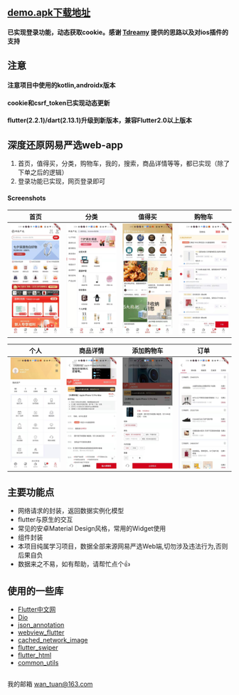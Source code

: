 ## [demo.apk下载地址](https://www.pgyer.com/QjBP)



#### 已实现登录功能，动态获取cookie。感谢 [Tdreamy](https://github.com/Tdreamy) 提供的思路以及对ios插件的支持



## 注意
#### 注意项目中使用的kotlin,androidx版本
#### cookie和csrf_token已实现动态更新
#### flutter(2.2.1)/dart(2.13.1)升级到新版本，兼容Flutter2.0以上版本



## 深度还原网易严选web-app
1. 首页，值得买，分类，购物车，我的，搜索，商品详情等等，都已实现（除了下单之后的逻辑）
2. 登录功能已实现，网页登录即可
#### Screenshots

|         首页         |        分类         |         值得买         |         购物车         |
| :------------------: | :-------------------: | :----------------------: | :----------------------: |
| ![](./screenshot/wechatimg95.jpeg) | ![](./screenshot/wechatimg93.jpeg) | ![](./screenshot/wechatimg94.jpeg) | ![](./screenshot/wechatimg89.jpeg) |

|         个人          |        商品详情        |         添加购物车        |          订单           |
| :-------------------: | :-------------------------: | :----------------------------: | :-------------------------: |
| ![](./screenshot/wechatimg87.jpeg) | ![](./screenshot/wechatimg92.jpeg) | ![](./screenshot/wechatimg91.jpeg) | ![](./screenshot/wechatimg98.jpeg) |


## 主要功能点
- 网络请求的封装，返回数据实例化模型
- flutter与原生的交互
- 常见的安卓Material Design风格，常用的Widget使用
- 组件封装
- 本项目纯属学习项目，数据全部来源网易严选Web端,切勿涉及违法行为,否则后果自负
- 数据来之不易，如有帮助，请帮忙点个👍


## 使用的一些库
- [Flutter中文网](https://flutterchina.club/)
- [Dio](https://pub.flutter-io.cn/packages/dio)
- [json_annotation](https://pub.flutter-io.cn/packages/json_annotation)
- [webview_flutter](https://pub.flutter-io.cn/packages/webview_flutter)
- [cached_network_image](https://pub.flutter-io.cn/packages/cached_network_image)
- [flutter_swiper](https://pub.flutter-io.cn/packages/flutter_swiper)
- [flutter_html](https://pub.flutter-io.cn/packages/flutter_html)
- [common_utils](https://pub.flutter-io.cn/packages/common_utils)


##

我的邮箱 wan_tuan@163.com
